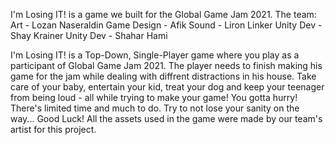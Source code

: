 I'm Losing IT! is a game we built for the Global Game Jam 2021. 
The team: 
Art - Lozan Naseraldin 
Game Design - Afik 
Sound - Liron Linker 
Unity Dev - Shay Krainer 
Unity Dev - Shahar Hami

I'm Losing IT! is a Top-Down, Single-Player game where you play as a participant of Global Game Jam 2021. 
The player needs to finish making his game for the jam while dealing with diffrent distractions in his house. 
Take care of your baby, entertain your kid, treat your dog and keep your teenager from being loud - all while trying to make your game! You gotta hurry! 
There's limited time and much to do. Try to not lose your sanity on the way... Good Luck! 
All the assets used in the game were made by our team's artist for this project.